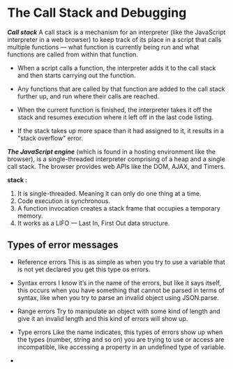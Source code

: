 # The Call Stack and Debugging 
***Call stack***
A call stack is a mechanism for an interpreter (like the JavaScript interpreter in a web browser) to keep track of its place in a script that calls multiple functions — what function is currently being run and what functions are called from within that function.

* When a script calls a function, the interpreter adds it to the call stack and then starts carrying out the function.

* Any functions that are called by that function are added to the call stack further up, and run where their calls are reached.

* When the current function is finished, the interpreter takes it off the stack and resumes execution where it left off in the last code listing.

* If the stack takes up more space than it had assigned to it, it results in a "stack overflow" error.

***The JavaScript engine*** (which is found in a hosting environment like the browser), is a single-threaded interpreter comprising of a heap and a single call stack. The browser provides web APIs like the DOM, AJAX, and Timers.

**stack :** 
1. It is single-threaded. Meaning it can only do one thing at a time.
2. Code execution is synchronous.
3. A function invocation creates a stack frame that occupies a temporary memory.
4. It works as a LIFO — Last In, First Out data structure.

## Types of error messages
* Reference errors
This is as simple as when you try to use a variable that is not yet declared you get this type os errors.

* Syntax errors
I know it’s in the name of the errors, but like it says itself, this occurs when you have something that cannot be parsed in terms of syntax, like when you try to parse an invalid object using JSON.parse.

* Range errors
Try to manipulate an object with some kind of length and give it an invalid length and this kind of errors will show up.

* Type errors
Like the name indicates, this types of errors show up when the types (number, string and so on) you are trying to use or access are incompatible, like accessing a property in an undefined type of variable.

* 
